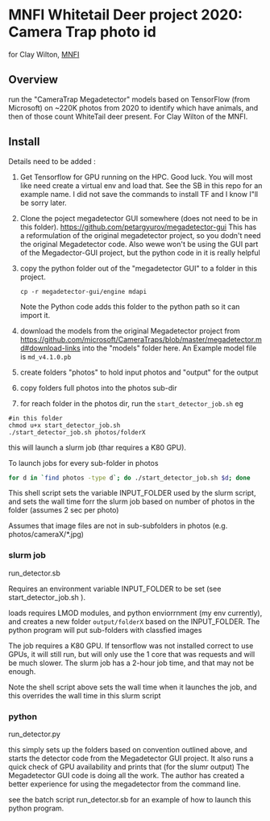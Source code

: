 # MNFI Whitetail Deer project 2020: Camera Trap photo id

for Clay Wilton, [MNFI](https://mnfi.anr.msu.edu/)

## Overview

run the "CameraTrap Megadetector" models based on TensorFlow (from Microsoft) on ~220K photos from 2020 to identify which have animals, and then
of those count WhiteTail deer present.   For Clay Wilton of the MNFI.  



## Install

Details need to be added : 

1. Get Tensorflow for GPU running on the HPC.   Good luck.   You will most like need create a virtual env and load that. 
   See the SB in this repo for an example name.   I did not save the commands to install TF and I know I"ll be sorry later. 

2. Clone the poject  megadetector GUI somewhere (does not need to be in this folder).  https://github.com/petargyurov/megadetector-gui
This has a reformulation of the original megadetector project,
so you dodn't need the original Megadetector code.  Also wewe won't be using the GUI part of the Megadector-GUI project, but the python code in it is really helpful

3. copy the python folder out of the "megadetector GUI" to a folder in this project. 

   `cp -r megadetector-gui/engine mdapi`

   Note the Python code adds this folder to the python path so it can import it. 

4. download the models from the original Megadetector project from https://github.com/microsoft/CameraTraps/blob/master/megadetector.md#download-links into the "models" folder here. 
An Example model file is `md_v4.1.0.pb`

5. create folders "photos" to hold input photos and "output" for the output

6. copy folders full  photos into the photos sub-dir

7. for reach folder in the photos dir, run the `start_detector_job.sh`  eg 
   
```
#in this folder
chmod u+x start_detector_job.sh
./start_detector_job.sh photos/folderX
```

this will launch a slurm job (thar requires a K80 GPU). 

To launch jobs for every sub-folder in photos

```sh
for d in `find photos -type d`; do ./start_detector_job.sh $d; done
```

This shell script sets the variable  INPUT_FOLDER used by the slurm script, 
and  sets the wall time forr the slurm job based on number of photos in the folder (assumes 2 sec per photo)

Assumes that image files are not in sub-subfolders in photos (e.g. photos/cameraX/*.jpg)

### slurm job

run_detector.sb

Requires an environment variable INPUT_FOLDER to be set (see start_detector_job.sh ). 

loads requires LMOD modules, and python enviorrnment (my env currently),  and creates a new folder 
`output/folderX` based on the INPUT_FOLDER.  The python program will put sub-folders with classfied images

The job requires a K80 GPU.  If tensorflow was not installed correct to use GPUs, it will still run, but will only 
use the 1 core that was requests and will be much slower.  The slurm job has a 2-hour job time, and that may not be enough. 

Note the shell script above sets the wall time when it launches the job, and this overrides the wall time in this slurm script

### python 

run_detector.py

this simply sets up the folders based on convention outlined above, and starts the detector code from the 
Megadetector GUI project.  It also runs a quick check of GPU availability and prints that (for the slumr output)
The Megadetector GUI code is doing all the work. The author has created a better experience
for using the megadetector from the command line.    

see the batch script run_detector.sb for an example of how to launch this python program.
